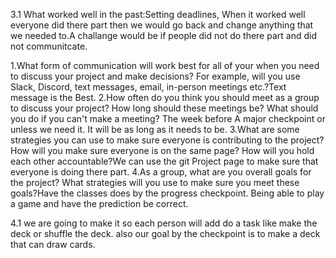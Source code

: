 3.1 What worked well in the past:Setting deadlines, When it worked well everyone did there part then we would go back and change anything that we needed to.A challange would be if people did not do there part and did not communitcate.

1.What form of communication will work best for all of your when you need to discuss your project and make decisions? For example, will you use Slack, Discord, text messages, email, in-person meetings etc.?Text message is the Best.
2.How often do you think you should meet as a group to discuss your project? How long should these meetings be? What should you do if you can't make a meeting? The week before A major checkpoint or unless we need it. It will be as long as it needs to be.
3.What are some strategies you can use to make sure everyone is contributing to the project? How will you make sure everyone is on the same page? How will you hold each other accountable?We can use the git Project page to make sure that everyone is doing there part.
4.As a group, what are you overall goals for the project? What strategies will you use to make sure you meet these goals?Have the classes does by the progress checkpoint. Being able to play a game and have the prediction be correct.



4.1
we are going to make it so each person will add do a task like make the deck or shuffle the deck.
also our goal by the checkpoint is to make a deck that can draw cards. 
